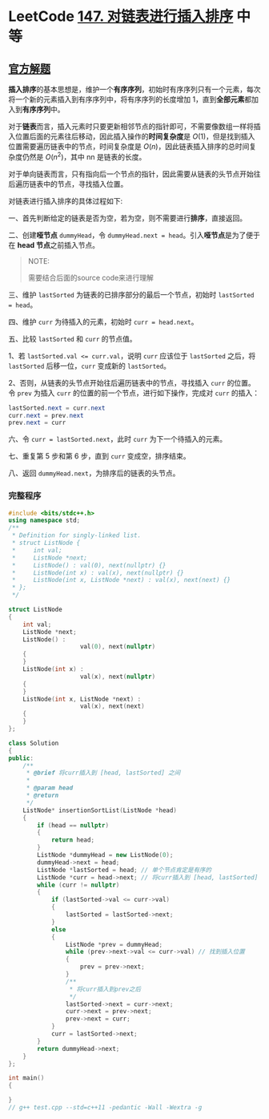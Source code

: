 # LeetCode [147. 对链表进行插入排序](https://leetcode.cn/problems/insertion-sort-list/) 中等



## [官方解题](https://leetcode.cn/problems/insertion-sort-list/solution/dui-lian-biao-jin-xing-cha-ru-pai-xu-by-leetcode-s/)

**插入排序**的基本思想是，维护一个**有序序列**，初始时有序序列只有一个元素，每次将一个新的元素插入到有序序列中，将有序序列的长度增加 1，直到**全部元素**都加入到**有序序列**中。

对于**链表**而言，插入元素时只要更新相邻节点的指针即可，不需要像数组一样将插入位置后面的元素往后移动，因此插入操作的**时间复杂度**是 $O(1)$，但是找到插入位置需要遍历链表中的节点，时间复杂度是 $O(n)$，因此链表插入排序的总时间复杂度仍然是 $O(n^2)$，其中 nn 是链表的长度。

对于单向链表而言，只有指向后一个节点的指针，因此需要从链表的头节点开始往后遍历链表中的节点，寻找插入位置。

对链表进行插入排序的具体过程如下:

一、首先判断给定的链表是否为空，若为空，则不需要进行**排序**，直接返回。

二、创建**哑节点** `dummyHead`，令 `dummyHead.next = head`。引入**哑节点**是为了便于在 **head 节点**之前插入节点。

> NOTE: 
>
> 需要结合后面的source code来进行理解

三、维护 `lastSorted` 为链表的已排序部分的最后一个节点，初始时 `lastSorted = head`。

四、维护 `curr` 为待插入的元素，初始时 `curr = head.next`。

五、比较 `lastSorted` 和 `curr` 的节点值。

1、若 `lastSorted.val <= curr.val`，说明 `curr` 应该位于 `lastSorted` 之后，将 `lastSorted` 后移一位，`curr` 变成新的 `lastSorted`。

2、否则，从链表的头节点开始往后遍历链表中的节点，寻找插入 `curr` 的位置。令 `prev` 为插入 `curr` 的位置的前一个节点，进行如下操作，完成对 `curr` 的插入：

```Java
lastSorted.next = curr.next
curr.next = prev.next
prev.next = curr
```

六、令 `curr = lastSorted.next`，此时 `curr` 为下一个待插入的元素。

七、重复第 5 步和第 6 步，直到 `curr` 变成空，排序结束。

八、返回 `dummyHead.next`，为排序后的链表的头节点。

### 完整程序

```C++
#include <bits/stdc++.h>
using namespace std;
/**
 * Definition for singly-linked list.
 * struct ListNode {
 *     int val;
 *     ListNode *next;
 *     ListNode() : val(0), next(nullptr) {}
 *     ListNode(int x) : val(x), next(nullptr) {}
 *     ListNode(int x, ListNode *next) : val(x), next(next) {}
 * };
 */

struct ListNode
{
	int val;
	ListNode *next;
	ListNode() :
					val(0), next(nullptr)
	{
	}
	ListNode(int x) :
					val(x), next(nullptr)
	{
	}
	ListNode(int x, ListNode *next) :
					val(x), next(next)
	{
	}
};

class Solution
{
public:
	/**
	 * @brief 将curr插入到 [head, lastSorted] 之间
	 *
	 * @param head
	 * @return
	 */
	ListNode* insertionSortList(ListNode *head)
	{
		if (head == nullptr)
		{
			return head;
		}
		ListNode *dummyHead = new ListNode(0);
		dummyHead->next = head;
		ListNode *lastSorted = head; // 单个节点肯定是有序的
		ListNode *curr = head->next; // 将curr插入到 [head, lastSorted] 之间
		while (curr != nullptr)
		{
			if (lastSorted->val <= curr->val)
			{
				lastSorted = lastSorted->next;
			}
			else
			{
				ListNode *prev = dummyHead;
				while (prev->next->val <= curr->val) // 找到插入位置
				{
					prev = prev->next;
				}
				/**
				 * 将curr插入到prev之后
				 */
				lastSorted->next = curr->next;
				curr->next = prev->next;
				prev->next = curr;
			}
			curr = lastSorted->next;
		}
		return dummyHead->next;
	}
};

int main()
{

}
// g++ test.cpp --std=c++11 -pedantic -Wall -Wextra -g

```

